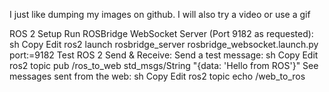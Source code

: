 I just like dumping my images on github. I will also try a video or use a gif


ROS 2 Setup
Run ROSBridge WebSocket Server (Port 9182 as requested):
sh
Copy
Edit
ros2 launch rosbridge_server rosbridge_websocket.launch.py port:=9182
Test ROS 2 Send & Receive:
Send a test message:
sh
Copy
Edit
ros2 topic pub /ros_to_web std_msgs/String "{data: 'Hello from ROS'}"
See messages sent from the web:
sh
Copy
Edit
ros2 topic echo /web_to_ros
